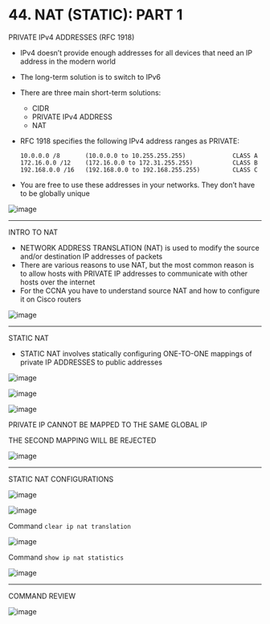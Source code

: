 # 44. NAT (STATIC): PART 1

PRIVATE IPv4 ADDRESSES (RFC 1918)

- IPv4 doesn’t provide enough addresses for all devices that need an IP address in the modern world
- The long-term solution is to switch to IPv6
- There are three main short-term solutions:
    - CIDR
    - PRIVATE IPv4 ADDRESS
    - NAT
- RFC 1918 specifies the following IPv4 address ranges as PRIVATE:
    
    ```
    10.0.0.0 /8       (10.0.0.0 to 10.255.255.255)             CLASS A 
    172.16.0.0 /12    (172.16.0.0 to 172.31.255.255)           CLASS B
    192.168.0.0 /16   (192.168.0.0 to 192.168.255.255)         CLASS C
    ```
    
- You are free to use these addresses in your networks. They don’t have to be globally unique

![image](https://github.com/psaumur/CCNA/assets/106411237/c774460a-0479-40ed-ac62-1e9820960943)

---

INTRO TO NAT

- NETWORK ADDRESS TRANSLATION (NAT) is used to modify the source and/or destination IP addresses of packets
- There are various reasons to use NAT, but the most common reason is to allow hosts with PRIVATE IP addresses to communicate with other hosts over the internet
- For the CCNA you have to understand source NAT and how to configure it on Cisco routers

![image](https://github.com/psaumur/CCNA/assets/106411237/11cbc222-4b2d-4283-9a8f-86cfff2e109d)

---

STATIC NAT

- STATIC NAT involves statically configuring ONE-TO-ONE mappings of private IP ADDRESSES to public addresses

![image](https://github.com/psaumur/CCNA/assets/106411237/40867b28-66ff-4182-be97-8495a4c2de23)

![image](https://github.com/psaumur/CCNA/assets/106411237/b77177cc-f6e3-434f-87e0-fb5d0fe14c90)

![image](https://github.com/psaumur/CCNA/assets/106411237/daac56f4-5af8-482c-9d1d-63a0fb3bdcb1)

PRIVATE IP CANNOT BE MAPPED TO THE SAME GLOBAL IP

THE SECOND MAPPING WILL BE REJECTED

![image](https://github.com/psaumur/CCNA/assets/106411237/6dceb3c2-39d6-4299-b08d-90cbddb8d6b3)

---

STATIC NAT CONFIGURATIONS

![image](https://github.com/psaumur/CCNA/assets/106411237/1b0d6780-56d8-4ea0-870b-abb65d3a6e66)

![image](https://github.com/psaumur/CCNA/assets/106411237/add755f6-2d2c-4fe8-aae1-6d1aeecb6ea2)

Command `clear ip nat translation`

![image](https://github.com/psaumur/CCNA/assets/106411237/4266d928-0970-4386-82d7-159cc2b02df6)

Command `show ip nat statistics`

![image](https://github.com/psaumur/CCNA/assets/106411237/2e70576f-3879-4ba6-8ffa-307fd0c243c9)

---

COMMAND REVIEW

![image](https://github.com/psaumur/CCNA/assets/106411237/061f4c43-e755-41e8-b8b4-9e31e0723a19)
